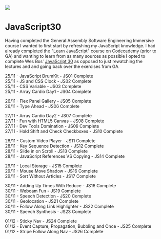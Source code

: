 ﻿![](https://javascript30.com/images/JS3-social-share.png)

# JavaScript30

Having completed the General Assembly Software Engineering Immersive course I wanted to first start by refreshing my JavaScript knowledge.
I had already completed the "Learn JavaScript" course on Codecademy (prior to GA) and wanting to learn from as many sources as possible I opted to complete Wes Bos' [JavaScript 30](https://javascript30.com/) as opposed to just rewatching the lectures and and going back over the exercises from GA.


25/11 - JavaScript DrumKit - JS01 Complete<br>
25/11 - JS and CSS Clock - JS02 Complete<br>
25/11 - CSS Variable - JS03 Complete<br>
25/11 - Array Cardio Day1 - JS04 Complete<br>

26/11 - Flex Panel Gallery - JS05 Complete<br>
26/11 - Type Ahead - JS06 Complete<br>

27/11 - Array Cardio Day2 - JS07 Complete<br>
27/11 - Fun with HTML5 Canvas - JS08 Complete<br>
27/11 - Dev Tools Domination - JS09 Complete<br>
27/11 - Hold Shift and Check Checkboxes - JS10 Complete<br>

28/11 - Custom Video Player - JS11 Complete<br>
28/11 - Key Sequence Detection - JS12 Complete<br>
28/11 - Slide in on Scroll - JS13 Complete<br>
28/11 - JavaScript References VS Copying - JS14 Complete<br>

29/11 - Local Storage - JS15 Complete<br>
29/11 - Mouse Move Shadow - JS16 Complete<br>
29/11 - Sort Without Articles - JS17 Complete<br>

30/11 - Adding Up Times With Reduce - JS18 Complete<br>
30/11 - Webcam Fun - JS19 Complete<br>
30/11 - Speech Detection - JS20 Complete<br>
30/11 - Geolocation - JS21 Complete<br>
30/11 - Follow Along Link Highlighter - JS22 Complete<br>
30/11 - Speech Synthesis - JS23 Complete<br>

01/12 - Sticky Nav - JS24 Complete<br>
01/12 - Event Capture, Propagation, Bubbling and Once - JS25 Complete<br>
01/12 - Stripe Follow Along Nav - JS26 Complete<br>


























